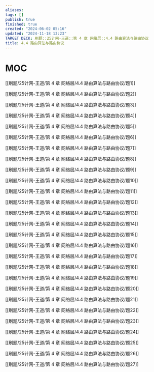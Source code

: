 ```yaml
---
aliases: 
tags: []
publish: true
finished: true
created: "2024-06-02 05:16"
updated: "2024-11-18 13:23"
TARGET DECK: 刷题::25计网-王道::第 4 章 网络层::4.4 路由算法与路由协议
title: 4.4 路由算法与路由协议
---
```

# MOC

[[刷题/25计网-王道/第 4 章 网络层/4.4 路由算法与路由协议/题1]]

[[刷题/25计网-王道/第 4 章 网络层/4.4 路由算法与路由协议/题2]]

[[刷题/25计网-王道/第 4 章 网络层/4.4 路由算法与路由协议/题3]]

[[刷题/25计网-王道/第 4 章 网络层/4.4 路由算法与路由协议/题4]]

[[刷题/25计网-王道/第 4 章 网络层/4.4 路由算法与路由协议/题5]]

[[刷题/25计网-王道/第 4 章 网络层/4.4 路由算法与路由协议/题6]]

[[刷题/25计网-王道/第 4 章 网络层/4.4 路由算法与路由协议/题7]]

[[刷题/25计网-王道/第 4 章 网络层/4.4 路由算法与路由协议/题8]]

[[刷题/25计网-王道/第 4 章 网络层/4.4 路由算法与路由协议/题9]]

[[刷题/25计网-王道/第 4 章 网络层/4.4 路由算法与路由协议/题10]]

[[刷题/25计网-王道/第 4 章 网络层/4.4 路由算法与路由协议/题11]]

[[刷题/25计网-王道/第 4 章 网络层/4.4 路由算法与路由协议/题12]]

[[刷题/25计网-王道/第 4 章 网络层/4.4 路由算法与路由协议/题13]]

[[刷题/25计网-王道/第 4 章 网络层/4.4 路由算法与路由协议/题14]]

[[刷题/25计网-王道/第 4 章 网络层/4.4 路由算法与路由协议/题15]]

[[刷题/25计网-王道/第 4 章 网络层/4.4 路由算法与路由协议/题16]]

[[刷题/25计网-王道/第 4 章 网络层/4.4 路由算法与路由协议/题17]]

[[刷题/25计网-王道/第 4 章 网络层/4.4 路由算法与路由协议/题18]]

[[刷题/25计网-王道/第 4 章 网络层/4.4 路由算法与路由协议/题19]]

[[刷题/25计网-王道/第 4 章 网络层/4.4 路由算法与路由协议/题20]]

[[刷题/25计网-王道/第 4 章 网络层/4.4 路由算法与路由协议/题21]]

[[刷题/25计网-王道/第 4 章 网络层/4.4 路由算法与路由协议/题22]]

[[刷题/25计网-王道/第 4 章 网络层/4.4 路由算法与路由协议/题23]]

[[刷题/25计网-王道/第 4 章 网络层/4.4 路由算法与路由协议/题24]]

[[刷题/25计网-王道/第 4 章 网络层/4.4 路由算法与路由协议/题25]]

[[刷题/25计网-王道/第 4 章 网络层/4.4 路由算法与路由协议/题26]]

[[刷题/25计网-王道/第 4 章 网络层/4.4 路由算法与路由协议/题27]]

